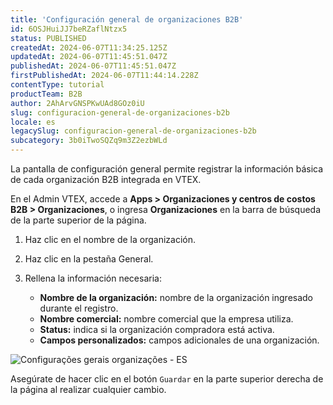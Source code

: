 ```yaml
---
title: 'Configuración general de organizaciones B2B'
id: 6OSJHuiJJ7beRZaflNtzx5
status: PUBLISHED
createdAt: 2024-06-07T11:34:25.125Z
updatedAt: 2024-06-07T11:45:51.047Z
publishedAt: 2024-06-07T11:45:51.047Z
firstPublishedAt: 2024-06-07T11:44:14.228Z
contentType: tutorial
productTeam: B2B
author: 2AhArvGNSPKwUAd8GOz0iU
slug: configuracion-general-de-organizaciones-b2b
locale: es
legacySlug: configuracion-general-de-organizaciones-b2b
subcategory: 3b0iTwoSQZq9m3Z2ezbWLd
---
```


La pantalla de configuración general permite registrar la información básica de cada organización B2B integrada en VTEX.

En el Admin VTEX, accede a **Apps > Organizaciones y centros de costos B2B > Organizaciones**, o ingresa **Organizaciones** en la barra de búsqueda de la parte superior de la página.

1.	Haz clic en el nombre de la organización.

2.	Haz clic en la pestaña General.

3.	Rellena la información necesaria:
    - **Nombre de la organización:** nombre de la organización ingresado durante el registro.
    - **Nombre comercial:** nombre comercial que la empresa utiliza.
    - **Status:** indica si la organización compradora está activa.
    - **Campos personalizados:** campos adicionales de una organización.

![Configurações gerais organizações - ES](https://images.ctfassets.net/alneenqid6w5/27AqRCa9LbipRF1iFa0kXT/274406c28db0e41c23bfee501214b547/Configura__es_gerais_organiza__es_-_ES.gif)

Asegúrate de hacer clic en el botón `Guardar` en la parte superior derecha de la página al realizar cualquier cambio.
